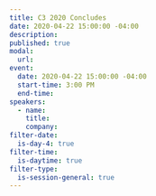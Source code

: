 ```yaml
---
title: C3 2020 Concludes
date: 2020-04-22 15:00:00 -04:00
description:
published: true 
modal:
  url:
event:
  date: 2020-04-22 15:00:00 -04:00
  start-time: 3:00 PM
  end-time:
speakers:
  - name:
    title:
    company:
filter-date:
  is-day-4: true
filter-time:
  is-daytime: true
filter-type:
  is-session-general: true
---
```

